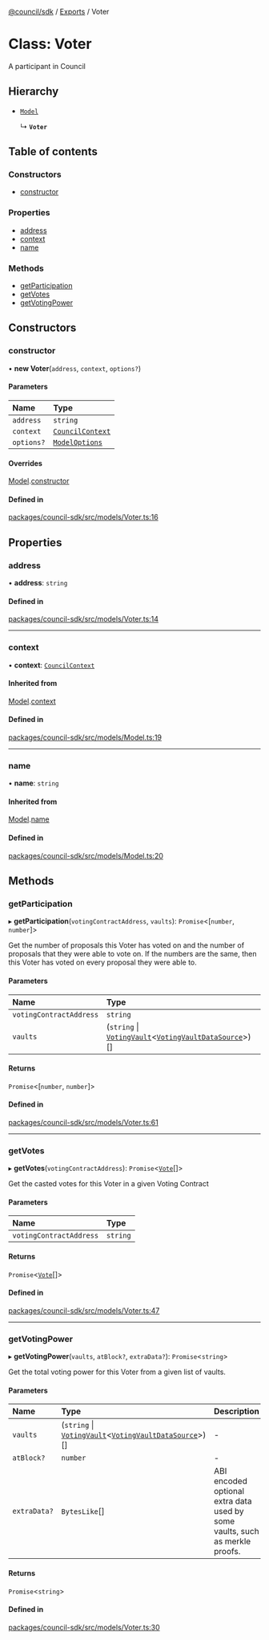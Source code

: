 [@council/sdk](../README.md) / [Exports](../modules.md) / Voter

# Class: Voter

A participant in Council

## Hierarchy

- [`Model`](Model.md)

  ↳ **`Voter`**

## Table of contents

### Constructors

- [constructor](Voter.md#constructor)

### Properties

- [address](Voter.md#address)
- [context](Voter.md#context)
- [name](Voter.md#name)

### Methods

- [getParticipation](Voter.md#getparticipation)
- [getVotes](Voter.md#getvotes)
- [getVotingPower](Voter.md#getvotingpower)

## Constructors

### constructor

• **new Voter**(`address`, `context`, `options?`)

#### Parameters

| Name | Type |
| :------ | :------ |
| `address` | `string` |
| `context` | [`CouncilContext`](CouncilContext.md) |
| `options?` | [`ModelOptions`](../interfaces/ModelOptions.md) |

#### Overrides

[Model](Model.md).[constructor](Model.md#constructor)

#### Defined in

[packages/council-sdk/src/models/Voter.ts:16](https://github.com/element-fi/council-monorepo/blob/c567f01/packages/council-sdk/src/models/Voter.ts#L16)

## Properties

### address

• **address**: `string`

#### Defined in

[packages/council-sdk/src/models/Voter.ts:14](https://github.com/element-fi/council-monorepo/blob/c567f01/packages/council-sdk/src/models/Voter.ts#L14)

___

### context

• **context**: [`CouncilContext`](CouncilContext.md)

#### Inherited from

[Model](Model.md).[context](Model.md#context)

#### Defined in

[packages/council-sdk/src/models/Model.ts:19](https://github.com/element-fi/council-monorepo/blob/c567f01/packages/council-sdk/src/models/Model.ts#L19)

___

### name

• **name**: `string`

#### Inherited from

[Model](Model.md).[name](Model.md#name)

#### Defined in

[packages/council-sdk/src/models/Model.ts:20](https://github.com/element-fi/council-monorepo/blob/c567f01/packages/council-sdk/src/models/Model.ts#L20)

## Methods

### getParticipation

▸ **getParticipation**(`votingContractAddress`, `vaults`): `Promise`<[`number`, `number`]\>

Get the number of proposals this Voter has voted on and the number of
proposals that they were able to vote on. If the numbers are the same, then
this Voter has voted on every proposal they were able to.

#### Parameters

| Name | Type |
| :------ | :------ |
| `votingContractAddress` | `string` |
| `vaults` | (`string` \| [`VotingVault`](VotingVault.md)<[`VotingVaultDataSource`](../interfaces/VotingVaultDataSource.md)\>)[] |

#### Returns

`Promise`<[`number`, `number`]\>

#### Defined in

[packages/council-sdk/src/models/Voter.ts:61](https://github.com/element-fi/council-monorepo/blob/c567f01/packages/council-sdk/src/models/Voter.ts#L61)

___

### getVotes

▸ **getVotes**(`votingContractAddress`): `Promise`<[`Vote`](Vote.md)[]\>

Get the casted votes for this Voter in a given Voting Contract

#### Parameters

| Name | Type |
| :------ | :------ |
| `votingContractAddress` | `string` |

#### Returns

`Promise`<[`Vote`](Vote.md)[]\>

#### Defined in

[packages/council-sdk/src/models/Voter.ts:47](https://github.com/element-fi/council-monorepo/blob/c567f01/packages/council-sdk/src/models/Voter.ts#L47)

___

### getVotingPower

▸ **getVotingPower**(`vaults`, `atBlock?`, `extraData?`): `Promise`<`string`\>

Get the total voting power for this Voter from a given list of vaults.

#### Parameters

| Name | Type | Description |
| :------ | :------ | :------ |
| `vaults` | (`string` \| [`VotingVault`](VotingVault.md)<[`VotingVaultDataSource`](../interfaces/VotingVaultDataSource.md)\>)[] | - |
| `atBlock?` | `number` | - |
| `extraData?` | `BytesLike`[] | ABI encoded optional extra data used by some vaults, such as merkle proofs. |

#### Returns

`Promise`<`string`\>

#### Defined in

[packages/council-sdk/src/models/Voter.ts:30](https://github.com/element-fi/council-monorepo/blob/c567f01/packages/council-sdk/src/models/Voter.ts#L30)
